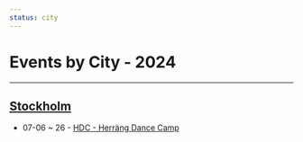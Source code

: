 ```yaml
---
status: city
---
```


# Events by City - 2024

---

## [Stockholm](Stockholm.md)

- 07-06 ~ 26 - [HDC - Herräng Dance Camp](herrang-dance-camp.md)
